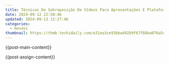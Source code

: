 ```yaml
---
title: Técnicas De Sobreposição De Vídeos Para Apresentações E Plataformas Como O YouTube - Um Tutorial Detalhado
date: 2024-09-12 22:50:46
updated: 2024-09-13 12:27:46
categories:
  - movavi
thumbnail: https://thmb.techidaily.com/e31ea3ce93bbad92b9f67f88ba076a5c1c44f8153a07526aaf66c61ff3070513.jpg
---
```


{{post-main-content}}

<ins class="adsbygoogle"
     style="display:block"
     data-ad-format="autorelaxed"
     data-ad-client="ca-pub-7571918770474297"
     data-ad-slot="1223367746"></ins>

{{post-assign-content}}

<ins class="adsbygoogle"
     style="display:block"
     data-ad-client="ca-pub-7571918770474297"
     data-ad-slot="8358498916"
     data-ad-format="auto"
     data-full-width-responsive="true"></ins>
